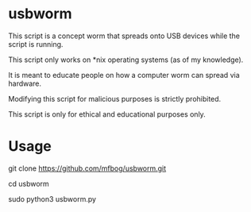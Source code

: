 # usbworm
This script is a concept worm that spreads onto USB devices while the script is running.

This script only works on *nix operating systems (as of my knowledge).

It is meant to educate people on how a computer worm can spread via hardware.

Modifying this script for malicious purposes is strictly prohibited.

This script is only for ethical and educational purposes only.

# Usage
git clone https://github.com/mfbog/usbworm.git

cd usbworm

sudo python3 usbworm.py
